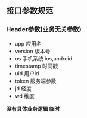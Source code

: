 ## 接口参数规范
### Header参数(业务无关参数)
* app       应用名
* version   版本号
* os        手机系统 ios,android
* timestamp 时间戳
* uid       用户id
* token     服务端参数
* jd        经度
* wd        维度


**没有具体业务逻辑    临时**
